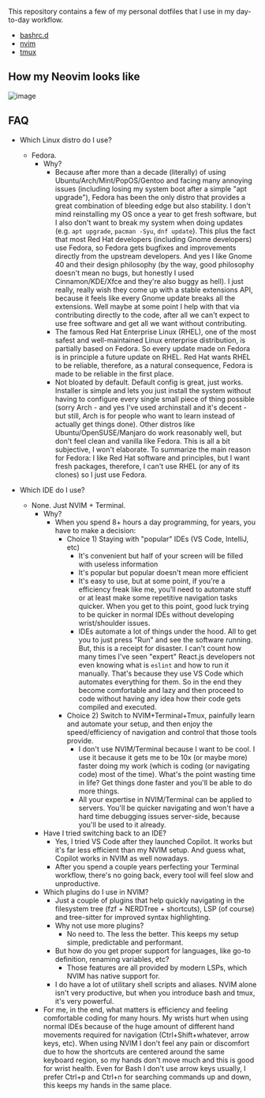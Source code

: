 This repository contains a few of my personal dotfiles that I use in my day-to-day workflow.

- [bashrc.d](./bashrc.d)
- [nvim](./nvim)
- [tmux](./tmux)

## How my Neovim looks like

![image](https://github.com/yuriescl/dotfiles/assets/26092447/a0215f98-a8e0-40ca-9bf2-7b71dcf2e40d)


## FAQ

- Which Linux distro do I use?
  - Fedora.
    - Why?
      - Because after more than a decade (literally) of using Ubuntu/Arch/Mint/PopOS/Gentoo and facing many annoying issues (including losing my system boot after a simple "apt upgrade"), Fedora has been the only distro that provides a great combination of bleeding edge but also stability. I don't mind reinstalling my OS once a year to get fresh software, but I also don't want to break my system when doing updates (e.g. `apt upgrade`, `pacman -Syu`, `dnf update`). This plus the fact that most Red Hat developers (including Gnome developers) use Fedora, so Fedora gets bugfixes and improvements directly from the upstream developers. And yes I like Gnome 40 and their design philosophy (by the way, good philosophy doesn't mean no bugs, but honestly I used Cinnamon/KDE/Xfce and they're also buggy as hell). I just really, really wish they come up with a stable extensions API, because it feels like every Gnome update breaks all the extensions. Well maybe at some point I help with that via contributing directly to the code, after all we can't expect to use free software and get all we want without contributing.
      - The famous Red Hat Enterprise Linux (RHEL), one of the most safest and well-maintained Linux enterprise distribution, is partially based on Fedora. So every update made on Fedora is in principle a future update on RHEL. Red Hat wants RHEL to be reliable, therefore, as a natural consequence, Fedora is made to be reliable in the first place.
      - Not bloated by default. Default config is great, just works. Installer is simple and lets you just install the system without having to configure every single small piece of thing possible (sorry Arch - and yes I've used archinstall and it's decent - but still, Arch is for people who want to learn instead of actually get things done). Other distros like Ubuntu/OpenSUSE/Manjaro do work reasonably well, but don't feel clean and vanilla like Fedora. This is all a bit subjective, I won't elaborate. To summarize the main reason for Fedora: I like Red Hat software and principles, but I want fresh packages, therefore, I can't use RHEL (or any of its clones) so I just use Fedora.

- Which IDE do I use?
  - None. Just NVIM + Terminal.
    - Why?
      - When you spend 8+ hours a day programming, for years, you have to make a decision:
        - Choice 1) Staying with "popular" IDEs (VS Code, IntelliJ, etc)
          - It's convenient but half of your screen will be filled with useless information
          - It's popular but popular doesn't mean more efficient
          - It's easy to use, but at some point, if you're a efficiency freak like me, you'll need to automate stuff or at least make some repetitive navigation tasks quicker. When you get to this point, good luck trying to be quicker in normal IDEs without developing wrist/shoulder issues.
          - IDEs automate a lot of things under the hood. All to get you to just press "Run" and see the software running. But, this is a receipt for disaster. I can't count how many times I've seen "expert" React.js developers not even knowing what is `eslint` and how to run it manually. That's because they use VS Code which automates everything for them. So in the end they become comfortable and lazy and then proceed to code without having any idea how their code gets compiled and executed.
        - Choice 2) Switch to NVIM+Terminal+Tmux, painfully learn and automate your setup, and then enjoy the speed/efficiency of navigation and control that those tools provide.
          - I don't use NVIM/Terminal because I want to be cool. I use it because it gets me to be 10x (or maybe more) faster doing my work (which is coding (or navigating code) most of the time). What's the point wasting time in life? Get things done faster and you'll be able to do more things.
          - All your expertise in NVIM/Terminal can be applied to servers. You'll be quicker navigating and won't have a hard time debugging issues server-side, because you'll be used to it already.
    - Have I tried switching back to an IDE?
      - Yes, I tried VS Code after they launched Copilot. It works but it's far less efficient than my NVIM setup. And guess what, Copilot works in NVIM as well nowadays.
      - After you spend a couple years perfecting your Terminal workflow, there's no going back, every tool will feel slow and unproductive.
    - Which plugins do I use in NVIM?
      - Just a couple of plugins that help quickly navigating in the filesystem tree (fzf + NERDTree + shortcuts), LSP (of course) and tree-sitter for improved syntax highlighting.
      - Why not use more plugins?
        - No need to. The less the better. This keeps my setup simple, predictable and performant.
      - But how do you get proper support for languages, like go-to definition, renaming variables, etc?
        - Those features are all provided by modern LSPs, which NVIM has native support for.
      - I do have a lot of utilitary shell scripts and aliases. NVIM alone isn't very productive, but when you introduce bash and tmux, it's very powerful.
    - For me, in the end, what matters is efficiency and feeling comfortable coding for many hours. My wrists hurt when using normal IDEs because of the huge amount of different hand movements required for navigation (Ctrl+Shift+whatever, arrow keys, etc). When using NVIM I don't feel any pain or discomfort due to how the shortcuts are centered around the same keyboard region, so my hands don't move much and this is good for wrist health. Even for Bash I don't use arrow keys usually, I prefer Ctrl+p and Ctrl+n for searching commands up and down, this keeps my hands in the same place.

